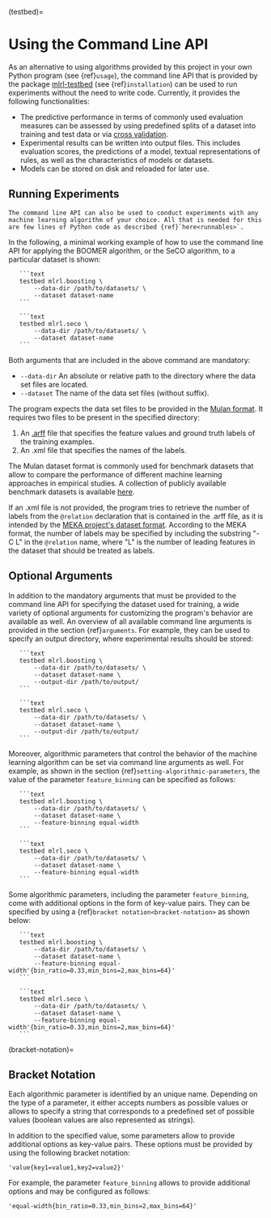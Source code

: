 (testbed)=

# Using the Command Line API

As an alternative to using algorithms provided by this project in your own Python program (see {ref}`usage`), the command line API that is provided by the package [mlrl-testbed](https://pypi.org/project/mlrl-testbed/) (see {ref}`installation`) can be used to run experiments without the need to write code. Currently, it provides the following functionalities:

- The predictive performance in terms of commonly used evaluation measures can be assessed by using predefined splits of a dataset into training and test data or via [cross validation](<https://en.wikipedia.org/wiki/Cross-validation_(statistics)>).
- Experimental results can be written into output files. This includes evaluation scores, the predictions of a model, textual representations of rules, as well as the characteristics of models or datasets.
- Models can be stored on disk and reloaded for later use.

## Running Experiments

```{tip}
The command line API can also be used to conduct experiments with any machine learning algorithm of your choice. All that is needed for this are few lines of Python code as described {ref}`here<runnables>`.
```

In the following, a minimal working example of how to use the command line API for applying the BOOMER algorithm, or the SeCO algorithm, to a particular dataset is shown:

````{tab} BOOMER
   ```text
   testbed mlrl.boosting \
       --data-dir /path/to/datasets/ \
       --dataset dataset-name
   ```
````

````{tab} SeCo
   ```text
   testbed mlrl.seco \
       --data-dir /path/to/datasets/ \
       --dataset dataset-name
   ```
````

Both arguments that are included in the above command are mandatory:

- `--data-dir` An absolute or relative path to the directory where the data set files are located.
- `--dataset` The name of the data set files (without suffix).

The program expects the data set files to be provided in the [Mulan format](http://mulan.sourceforge.net/format.html). It requires two files to be present in the specified directory:

1. An [.arff](http://weka.wikispaces.com/ARFF) file that specifies the feature values and ground truth labels of the training examples.
2. An .xml file that specifies the names of the labels.

The Mulan dataset format is commonly used for benchmark datasets that allow to compare the performance of different machine learning approaches in empirical studies. A collection of publicly available benchmark datasets is available [here](https://github.com/mrapp-ke/Boomer-Datasets).

If an .xml file is not provided, the program tries to retrieve the number of labels from the `@relation` declaration that is contained in the .arff file, as it is intended by the [MEKA project's dataset format](https://waikato.github.io/meka/datasets/). According to the MEKA format, the number of labels may be specified by including the substring "-C L" in the `@relation` name, where "L" is the number of leading features in the dataset that should be treated as labels.

## Optional Arguments

In addition to the mandatory arguments that must be provided to the command line API for specifying the dataset used for training, a wide variety of optional arguments for customizing the program's behavior are available as well. An overview of all available command line arguments is provided in the section {ref}`arguments`. For example, they can be used to specify an output directory, where experimental results should be stored:

````{tab} BOOMER
   ```text
   testbed mlrl.boosting \
       --data-dir /path/to/datasets/ \
       --dataset dataset-name \
       --output-dir /path/to/output/
   ```
````

````{tab} SeCo
   ```text
   testbed mlrl.seco \
       --data-dir /path/to/datasets/ \
       --dataset dataset-name \
       --output-dir /path/to/output/
   ```
````

Moreover, algorithmic parameters that control the behavior of the machine learning algorithm can be set via command line arguments as well. For example, as shown in the section {ref}`setting-algorithmic-parameters`, the value of the parameter `feature_binning` can be specified as follows:

````{tab} BOOMER
   ```text
   testbed mlrl.boosting \
       --data-dir /path/to/datasets/ \
       --dataset dataset-name \
       --feature-binning equal-width
   ```
````

````{tab} SeCo
   ```text
   testbed mlrl.seco \
       --data-dir /path/to/datasets/ \
       --dataset dataset-name \
       --feature-binning equal-width
   ```
````

Some algorithmic parameters, including the parameter `feature_binning`, come with additional options in the form of key-value pairs. They can be specified by using a {ref}`bracket notation<bracket-notation>` as shown below:

````{tab} BOOMER
   ```text
   testbed mlrl.boosting \
       --data-dir /path/to/datasets/ \
       --dataset dataset-name \
       --feature-binning equal-width'{bin_ratio=0.33,min_bins=2,max_bins=64}'
   ```
````

````{tab} SeCo
   ```text
   testbed mlrl.seco \
       --data-dir /path/to/datasets/ \
       --dataset dataset-name \
       --feature-binning equal-width'{bin_ratio=0.33,min_bins=2,max_bins=64}'
   ```
````

(bracket-notation)=

## Bracket Notation

Each algorithmic parameter is identified by an unique name. Depending on the type of a parameter, it either accepts numbers as possible values or allows to specify a string that corresponds to a predefined set of possible values (boolean values are also represented as strings).

In addition to the specified value, some parameters allow to provide additional options as key-value pairs. These options must be provided by using the following bracket notation:

```text
'value{key1=value1,key2=value2}'
```

For example, the parameter `feature_binning` allows to provide additional options and may be configured as follows:

```text
'equal-width{bin_ratio=0.33,min_bins=2,max_bins=64}'
```
